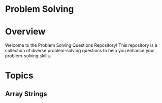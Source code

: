 # Problem Solving 

# Overview

Welcome to the Problem Solving Questions Repository! This repository is a collection of diverse problem-solving questions to help you enhance your problem-solving skills.

# Topics
## Array Strings
 

   
